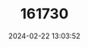 ---
title: "161730"
category: "Urotrygon munda"
draft: false
date: 2024-02-22 13:03:52
languages:
  Spanish; Castilian: ["Raya Redonda Munda"]
  English: ["Munda Round Ray"]
---